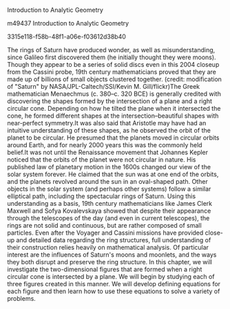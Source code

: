 Introduction to Analytic Geometry

  m49437
  Introduction to Analytic Geometry
  
  3315e118-f58b-48f1-a06e-f03612d38b40

The rings of Saturn have produced wonder, as well as misunderstanding, since Galileo first discovered them (he initially thought they were moons). Though they appear to be a series of solid discs even in this 2004 closeup from the Cassini probe, 19th century mathematicians proved that they are made up of billions of small objects clustered together. (credit: modification of "Saturn" by NASA/JPL-Caltech/SSI/Kevin M. Gill/flickr)The Greek mathematician Menaechmus (c. 380–c. 320 BCE) is generally credited with discovering the shapes formed by the intersection of a plane and a right circular cone. Depending on how he tilted the plane when it intersected the cone, he formed different shapes at the intersection–beautiful shapes with near-perfect symmetry.It was also said that Aristotle may have had an intuitive understanding of these shapes, as he observed the orbit of the planet to be circular. He presumed that the planets moved in circular orbits around Earth, and for nearly 2000 years this was the commonly held belief.It was not until the Renaissance movement that Johannes Kepler noticed that the orbits of the planet were not circular in nature. His published law of planetary motion in the 1600s changed our view of the solar system forever. He claimed that the sun was at one end of the orbits, and the planets revolved around the sun in an oval-shaped path. 
Other objects in the solar system (and perhaps other systems) follow a similar elliptical path, including the spectacular rings of Saturn. Using this understanding as a basis, 19th century mathematicians like James Clerk Maxwell and Sofya Kovalevskaya showed that despite their appearance through the telescopes of the day (and even in current telescopes), the rings are not solid and continuous, but are rather composed of small particles. Even after the Voyager and Cassini missions have provided close-up and detailed data regarding the ring structures, full understanding of their construction relies heavily on mathematical analysis. Of particular interest are the influences of Saturn's moons and moonlets, and the ways they both disrupt and preserve the ring structure.
In this chapter, we will investigate the two-dimensional figures that are formed when a right circular cone is intersected by a plane. We will begin by studying each of three figures created in this manner. We will develop defining equations for each figure and then learn how to use these equations to solve a variety of problems.
